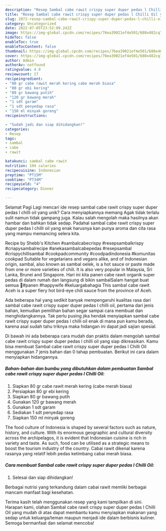 ```yaml
---
description: "Resep Sambal cabe rawit crispy super duper pedas l Chilli Oil yang Lezat Sekali, Mengugah Selera"
title: "Resep Sambal cabe rawit crispy super duper pedas l Chilli Oil yang Lezat Sekali, Mengugah Selera"
slug: 2072-resep-sambal-cabe-rawit-crispy-super-duper-pedas-l-chilli-oil-yang-lezat-sekali-mengugah-selera
category: Uncategorized
date: 2022-07-05T23:52:09.242Z
image: https://img-global.cpcdn.com/recipes/76ea39021ef4e501/680x482cq70/sambal-cabe-rawit-crispy-super-duper-pedas-l-chilli-oil-foto-resep-utama.jpg
hideToc: false
enableToc: true
enableTocContent: false
thumbnail: https://img-global.cpcdn.com/recipes/76ea39021ef4e501/680x482cq70/sambal-cabe-rawit-crispy-super-duper-pedas-l-chilli-oil-foto-resep-utama.jpg
cover: https://img-global.cpcdn.com/recipes/76ea39021ef4e501/680x482cq70/sambal-cabe-rawit-crispy-super-duper-pedas-l-chilli-oil-foto-resep-utama.jpg
author: Admin
authorAv: notfound
ratingvalue: 4.9
reviewcount: 17
recipeingredient:
- "80 gr cabe rawit merah kering cabe merah biasa"
- "80 gr ebi kering"
- "80 gr bawang putih"
- "120 gr bawang merah"
- "1 sdt garam"
- "1 sdt penyedap rasa"
- "150 ml minyak goreng"
recipeinstructions:

- "Sudah jadi dan siap dihidangkan!"
categories:
- Resep
tags:
- sambal
- cabe
- rawit

katakunci: sambal cabe rawit 
nutrition: 194 calories
recipecuisine: Indonesian
preptime: "PT15M"
cooktime: "PT34M"
recipeyield: "4"
recipecategory: Dinner

---
```



Selamat Pagi Lagi mencari ide resep sambal cabe rawit crispy super duper pedas l chilli oil yang unik? Cara menyiapkannya memang Agak tidak terlalu sulit namun tidak gampang juga. Kalau salah mengolah maka hasilnya akan hambar dan bahkan tidak sedap. Padahal sambal cabe rawit crispy super duper pedas l chilli oil yang enak harusnya kan punya aroma dan cita rasa yang mampu memancing selera kita.


Recipe by Shebb&#39;s Kitchen #sambalcabecrispy #resepsambalkrispy #criapysambalrecipe #anekasambalcabepedas #resepsambal #crispychillisambal #cookpadcommunity #coodpadindonesia #komunitas cookpad Suitable for vegetarians and vegans alike, and of Indonesian origin, sambal, also known as sambal oelek, is a hot sauce or paste made from one or more varieties of chili. It is also very popular in Malaysia, Sri Lanka, Brunei and Singapore. Hari ini kita panen cabe rawit organik super pedas di dalam rumah dan langsung di bikin sambalSalam hangat buat semua 🤗#panen #happywife #keluargabahagia This sambal cabe rawit Aceh is a super fiery hot bird-eye chili sauce from the province of Aceh.

Ada beberapa hal yang sedikit banyak mempengaruhi kualitas rasa dari sambal cabe rawit crispy super duper pedas l chilli oil, pertama dari jenis bahan, kemudian pemilihan bahan segar sampai cara membuat dan menghidangkannya. Tak perlu pusing jika hendak menyiapkan sambal cabe rawit crispy super duper pedas l chilli oil enak di mana pun kamu berada, karena asal sudah tahu triknya maka hidangan ini dapat jadi sajian spesial.


Di bawah ini ada beberapa cara mudah dan praktis dalam mengolah sambal cabe rawit crispy super duper pedas l chilli oil yang siap dikreasikan. Kamu bisa membuat Sambal cabe rawit crispy super duper pedas l Chilli Oil menggunakan 7 jenis bahan dan 0 tahap pembuatan. Berikut ini cara dalam menyiapkan hidangannya.

<!--inarticleads1-->

##### Bahan-bahan dan bumbu yang dibutuhkan dalam pembuatan Sambal cabe rawit crispy super duper pedas l Chilli Oil:

1. Siapkan 80 gr cabe rawit merah kering (cabe merah biasa)
1. Persiapkan 80 gr ebi kering
1. Siapkan 80 gr bawang putih
1. Gunakan 120 gr bawang merah
1. Gunakan 1 sdt garam
1. Sediakan 1 sdt penyedap rasa
1. Siapkan 150 ml minyak goreng


The food culture of Indonesia is shaped by several factors such as nature, history, and culture. With its enormous geographic and cultural diversity across the archipelagos, it is evident that Indonesian cuisine is rich in variety and taste. As such, food can be utilised as a strategic means to boost the tourism industry of the country. Cabai rawit dikenal karena rasanya yang relatif lebih pedas ketimbang cabai merah biasa. 

<!--inarticleads2-->

##### Cara membuat Sambal cabe rawit crispy super duper pedas l Chilli Oil:


1. Selesai dan siap dihidangkan!

Berbagai nutrisi yang terkandung dalam cabai rawit memliki berbagai mancam manfaat bagi kesehatan. 

Terima kasih telah menggunakan resep yang kami tampilkan di sini. Harapan kami, olahan Sambal cabe rawit crispy super duper pedas l Chilli Oil yang mudah di atas dapat membantu kamu menyiapkan makanan yang sedap untuk keluarga/teman maupun menjadi ide dalam berbisnis kuliner. Semoga bermanfaat dan selamat mencoba!
